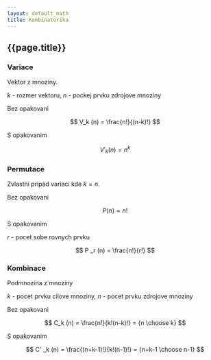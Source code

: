 ```yaml
---
layout: default_math
title: Kombinatorika
---
```


## {{page.title}}

### Variace

Vektor z mnoziny.

$k$ - rozmer vektoru, $n$ - pockej prvku zdrojove mnoziny

Bez opakovani

$$ V_k (n) = \frac{n!}{(n-k)!} $$ 

S opakovanim

$$ V' _k (n) = n^k $$ 

### Permutace

Zvlastni pripad variaci kde $k = n$.

Bez opakovani

$$ P(n) = n! $$

S opakovanim

$r$ - pocet sobe rovnych prvku

$$ P _r (n)  = \frac{n!}{r!} $$

### Kombinace

Podmnozina z mnoziny

$k$ - pocet prvku cilove mnoziny, $n$ - pocet prvku zdrojove mnoziny

Bez opakovani

$$ C_k (n) = \frac{n!}{k!(n-k)!} = {n \choose k} $$

S opakovanim

$$ C' _k (n) = \frac{(n+k-1)!}{k!(n-1)!} = {n+k-1 \choose n-1} $$


